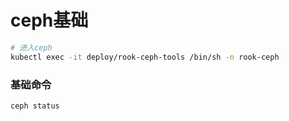 # ceph基础


```bash
# 进入ceph
kubectl exec -it deploy/rook-ceph-tools /bin/sh -n rook-ceph
```


### 基础命令

```bash
ceph status
```

